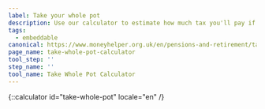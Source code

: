 ```yaml
---
label: Take your whole pot
description: Use our calculator to estimate how much tax you'll pay if you cash in your pension pot. Book a Pension Wise appointment today.
tags:
  - embeddable
canonical: https://www.moneyhelper.org.uk/en/pensions-and-retirement/taking-your-pension/taking-your-whole-pension-in-one-go
page_name: take-whole-pot-calculator
tool_step: ''
step_name: ''
tool_name: Take Whole Pot Calculator
---
```


{::calculator id="take-whole-pot" locale="en" /}
